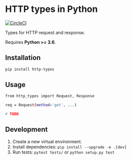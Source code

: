# HTTP types in Python

[![CircleCI](https://circleci.com/gh/Meeshkan/py-http-types.svg?style=svg)](https://circleci.com/gh/Meeshkan/py-http-types)

Types for HTTP request and response.

Requires **Python >= 3.6**.

## Installation

```bash
pip install http-types
```

## Usage

```bash
from http_types import Request, Response

req = Request(method='get', ...)

# TODO
```

## Development

1. Create a new virtual environment.
1. Install dependencies: `pip install --upgrade -e .[dev]`
1. Run tests: `pytest tests/` or `python setup.py test`
